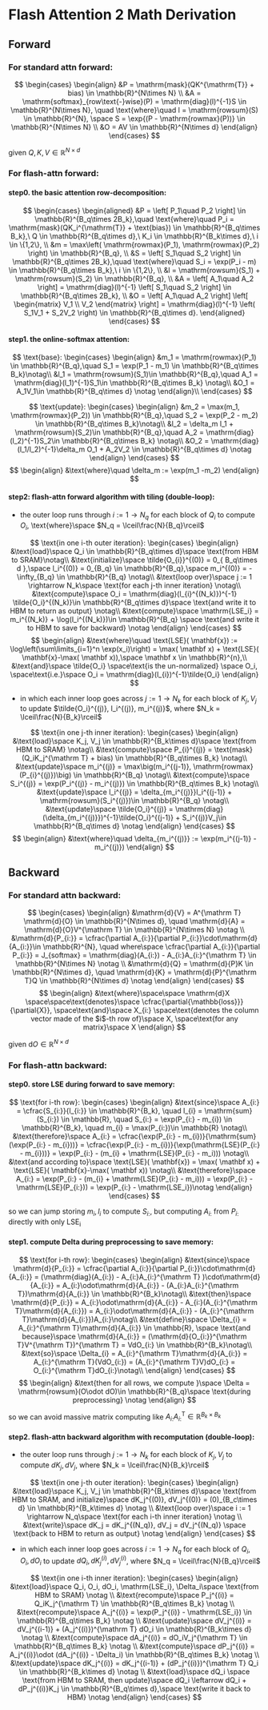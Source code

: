 # Flash Attention 2 Math Derivation

## Forward

### For standard attn forward:

$$
\begin{cases}
\begin{align} 
&P = \mathrm{mask}(QK^{\mathrm{T}} + bias)  \in \mathbb{R}^{N\times N} \\
&A = \mathrm{softmax}_{row\text{-}wise}(P) = \mathrm{diag}(l)^{-1}S  \in \mathbb{R}^{N\times N}, \quad \text{where}\quad l = \mathrm{rowsum}(S) \in \mathbb{R}^{N}, \space S = \exp{(P  - \mathrm{rowmax}(P))} \in \mathbb{R}^{N\times N} \\ 
&O = AV \in \mathbb{R}^{N\times d}
\end{align}
\end{cases}
$$

given $Q,K,V \in \mathbb{R}^{N\times d}$

### For flash-attn forward:

#### step0. the basic attention row-decomposition:

$$
\begin{cases}
\begin{aligned}
&P = \left[ P_1\quad P_2 \right] \in \mathbb{R}^{B_q\times 2B_k},\quad \text{where}\quad P_i = \mathrm{mask}(QK_i^{\mathrm{T}} + \text{bias}) \in \mathbb{R}^{B_q\times B_k},\ Q \in \mathbb{R}^{B_q\times d},\ K_i \in \mathbb{R}^{B_k\times d},\ i \in \{1,2\}, \\
&m = \max\left( \mathrm{rowmax}(P_1), \mathrm{rowmax}(P_2) \right) \in \mathbb{R}^{B_q}, \\
&S = \left[ S_1\quad S_2 \right] \in \mathbb{R}^{B_q\times 2B_k},\quad \text{where}\quad S_i = \exp(P_i - m) \in \mathbb{R}^{B_q\times B_k},\ i \in \{1,2\}, \\
&l = \mathrm{rowsum}(S_1) + \mathrm{rowsum}(S_2) \in \mathbb{R}^{B_q}, \\
&A = \left[ A_1\quad A_2 \right] = \mathrm{diag}(l)^{-1} \left[ S_1\quad S_2 \right] \in \mathbb{R}^{B_q\times 2B_k}, \\
&O = \left[ A_1\quad A_2 \right] \left[
\begin{matrix}
V_1 \\ 
V_2 
\end{matrix}
\right] = \mathrm{diag}(l)^{-1} \left( S_1V_1 + S_2V_2 \right) \in \mathbb{R}^{B_q\times d}.
\end{aligned}
\end{cases}
$$


#### step1. the online-softmax attention:


$$
\text{base}: 
\begin{cases}
\begin{align} 
&m_1 = \mathrm{rowmax}(P_1) \in \mathbb{R}^{B_q},\quad S_1 = \exp(P_1 - m_1) \in \mathbb{R}^{B_q\times B_k}\notag\\
&l_1 = \mathrm{rowsum}(S_1)\in \mathbb{R}^{B_q},\quad A_1 = \mathrm{diag}(l_1)^{-1}S_1\in \mathbb{R}^{B_q\times B_k}  \notag\\
&O_1 = A_1V_1\in \mathbb{R}^{B_q\times d} \notag
\end{align}\\
\end{cases}
$$

$$
\text{update}: 
\begin{cases}
\begin{align} 
&m_2 = \max(m_1, \mathrm{rowmax}(P_2)) \in \mathbb{R}^{B_q},\quad S_2 = \exp(P_2 - m_2) \in \mathbb{R}^{B_q\times B_k}\notag\\
&l_2 = \delta_m l_1 + \mathrm{rowsum}(S_2)\in \mathbb{R}^{B_q},\quad A_2 = \mathrm{diag}(l_2)^{-1}S_2\in \mathbb{R}^{B_q\times B_k}  \notag\\
&O_2 = \mathrm{diag}(l_1/l_2)^{-1}\delta_m O_1 + A_2V_2 \in \mathbb{R}^{B_q\times d} \notag
\end{align}
\end{cases}
$$
$$
\begin{align}
&\text{where}\quad \delta_m := \exp(m_1 -m_2)
\end{align}
$$


#### step2: flash-attn forward algorithm with tiling (double-loop):
* the outer loop runs through $i := 1 \rightarrow N_q$ for each block of $Q_i$ to compute $O_i$,  \text{where}\space $N_q = \lceil\frac{N}{B_q}\rceil$

$$
\text{in one i-th outer iteration}: 
\begin{cases}
\begin{align} 
&\text{load}\space  Q_i \in \mathbb{R}^{B_q\times d}\space  \text{from HBM to SRAM}\notag\\
&\text{initialize}\space \tilde{O_{i}}^{(0)} = 0_{ B_q\times d },\space  l_i^{(0)} = 0_{B_q} \in \mathbb{R}^{B_q},\space  m_i^{(0)} = -\infty_{B_q} \in \mathbb{R}^{B_q}  \notag\\
&\text{loop over}\space  j := 1 \rightarrow N_k\space  \text{for each j-th inner iteration} \notag\\
&\text{compute}\space  O_i = \mathrm{diag}(l_{i}^{(N_k)})^{-1} \tilde{O_i}^{(N_k)}\in \mathbb{R}^{B_q\times d}\space  \text{and write it to HBM to return as output} \notag\\
&\text{compute}\space  \mathrm{LSE_i} = m_i^{(N_k)} + \log(l_i^{(N_k)})\in \mathbb{R}^{B_q} \space  \text{and write it to HBM to save for backward} \notag
\end{align}
\end{cases}
$$
$$
\begin{align}
&\text{where}\quad \text{LSE}( \mathbf{x}) := \log\left(\sum\limits_{i=1}^n \exp(x_i)\right) = \max( \mathbf x) + \text{LSE}( \mathbf{x}-\max( \mathbf x)),\space   \mathbf x \in \mathbb{R}^{n},\\
&\text{and}\space \tilde{O_i} \space\text{is the un-normalized} \space O_i, \space\text{i.e.}\space O_i = \mathrm{diag}(l_{i})^{-1}\tilde{O_i}
\end{align}
$$

* in which each inner loop goes across $j := 1 \rightarrow N_k$ for each block of $K_j,V_j$ to update $\tilde{O_i}^{(j)}, l_i^{(j)}, m_i^{(j)}$, where $N_k = \lceil\frac{N}{B_k}\rceil$

$$
\text{in one j-th inner iteration}: 
\begin{cases}
\begin{align} 
&\text{load}\space  K_j, V_j \in \mathbb{R}^{B_k\times d}\space  \text{from HBM to SRAM} \notag\\
&\text{compute}\space  P_{i}^{(j)} = \text{mask}(Q_iK_j^{\mathrm T} + bias) \in \mathbb{R}^{B_q\times B_k} \notag\\
&\text{update}\space  m_i^{(j)} = \max\big(m_i^{(j-1)}, \mathrm{rowmax}(P_{i}^{(j)})\big) \in \mathbb{R}^{B_q} \notag\\
&\text{compute}\space S_i^{(j)} = \exp(P_i^{(j)} - m_i^{(j)}) \in \mathbb{R}^{B_q\times B_k} \notag\\
&\text{update}\space  l_i^{(j)} = \delta_{m_i^{(j)}}l_i^{(j-1)} + \mathrm{rowsum}(S_i^{(j)})\in \mathbb{R}^{B_q}  \notag\\
&\text{update}\space  \tilde{O_i}^{(j)} = \mathrm{diag}(\delta_{m_i^{(j)}})^{-1}\tilde{O_i}^{(j-1)} + S_i^{(j)}V_j\in \mathbb{R}^{B_q\times d} \notag
\end{align}
\end{cases}
$$
$$
\begin{align}
&\text{where}\quad \delta_{m_i^{(j)}} := \exp(m_i^{(j-1)} -m_i^{(j)})
\end{align}
$$

## Backward

### For standard attn backward:

$$
\begin{cases}
\begin{align}
&\mathrm{d}{V} = A^{\mathrm T} \mathrm{d}{O} \in \mathbb{R}^{N\times d}, \quad \mathrm{d}{A} = \mathrm{d}{O}V^{\mathrm T} \in \mathbb{R}^{N\times N} \notag \\
&\mathrm{d}{P_{i:}} = \cfrac{\partial A_{i:}}{\partial P_{i:}}\cdot\mathrm{d}{A_{i:}}\in \mathbb{R}^{N}, \quad where\space  \cfrac{\partial A_{i:}}{\partial P_{i:}} = J_{softmax} = \mathrm{diag}(A_{i:}) - A_{i:}A_{i:}^{\mathrm T} \in \mathbb{R}^{N\times N} \notag \\
&\mathrm{d}{Q} = \mathrm{d}{P}K \in \mathbb{R}^{N\times d}, \quad \mathrm{d}{K} = \mathrm{d}{P}^{\mathrm T}Q \in \mathbb{R}^{N\times d} \notag
\end{align}
\end{cases}
$$
$$
\begin{align}
&\text{where}\space\space \mathrm{d}X \space\space\text{denotes}\space \cfrac{\partial{\mathbb{loss}}}{\partial{X}}, \space\text{and}\space X_{i:} \space\text{denotes the column vector made of the $i$-th row of}\space X, \space\text{for any matrix}\space X
\end{align}
$$

given $\mathrm{d}{O} \in \mathbb{R}^{N\times d}$


### For flash-attn backward:


#### step0. store LSE during forward to save memory:

$$
\text{for i-th row}: 
\begin{cases}
\begin{align} 
&\text{since}\space  A_{i:} = \cfrac{S_{i:}}{l_{i:}} \in \mathbb{R}^{B_k}, \quad l_{i} = \mathrm{sum}(S_{i:}) \in \mathbb{R}, \quad S_{i:} = \exp(P_{i:} - m_{i}) \in \mathbb{R}^{B_k}, \quad m_{i} = \max(P_{i:})\in \mathbb{R} \notag\\
&\text{therefore}\space  A_{i:} = \cfrac{\exp(P_{i:} - m_{i})}{\mathrm{sum}(\exp(P_{i:} - m_{i}))} = \cfrac{\exp(P_{i:} - m_{i})}{\exp(\mathrm{LSE}(P_{i:} - m_{i}))} = \exp(P_{i:} - (m_{i} + \mathrm{LSE}(P_{i:} - m_i))) \notag\\
&\text{and according to}\space  \text{LSE}( \mathbf{x}) = \max( \mathbf x) + \text{LSE}( \mathbf{x}-\max( \mathbf x)) \notag\\
&\text{therefore}\space  A_{i:} = \exp(P_{i:} - (m_{i} + \mathrm{LSE}(P_{i:} - m_i))) = \exp(P_{i:} - \mathrm{LSE}(P_{i:})) = \exp(P_{i:} - \mathrm{LSE_i})\notag
\end{align}
\end{cases}
$$

so we can jump storing $m_i, l_i$ to compute $S_{i:}$, but computing $A_{i:}$ from $P_{i:}$ directly with only $\mathrm{LSE_i}$


#### step1. compute Delta during preprocessing to save memory:

$$
\text{for i-th row}: 
\begin{cases}
\begin{align} 
&\text{since}\space  \mathrm{d}{P_{i:}} = \cfrac{\partial A_{i:}}{\partial P_{i:}}\cdot\mathrm{d}{A_{i:}} = (\mathrm{diag}(A_{i:}) - A_{i:}A_{i:}^{\mathrm T} )\cdot\mathrm{d}{A_{i:}} = A_{i:}\odot\mathrm{d}{A_{i:}} - (A_{i:}A_{i:}^{\mathrm T})\mathrm{d}{A_{i:}}  \in \mathbb{R}^{B_k}\notag\\
&\text{then}\space  \mathrm{d}{P_{i:}} = A_{i:}\odot\mathrm{d}{A_{i:}} - A_{i:}(A_{i:}^{\mathrm T}\mathrm{d}{A_{i:}}) = A_{i:}\odot\mathrm{d}{A_{i:}} - (A_{i:}^{\mathrm T}\mathrm{d}{A_{i:}})A_{i:}\notag\\
&\text{define}\space  \Delta_{i} = A_{i:}^{\mathrm T}\mathrm{d}{A_{i:}}  \in \mathbb{R}, \space  \text{and because}\space  \mathrm{d}{A_{i:}} = (\mathrm{d}{O_{i:}}^{\mathrm T}V^{\mathrm T})^{\mathrm T} = VdO_{i:}  \in \mathbb{R}^{B_k}\notag\\
&\text{so}\space  \Delta_{i} = A_{i:}^{\mathrm T}\mathrm{d}{A_{i:}} = A_{i:}^{\mathrm T}(VdO_{i:}) = (A_{i:}^{\mathrm T}V)dO_{i:} = O_{i:}^{\mathrm T}dO_{i:}\notag\\
\end{align}
\end{cases}
$$
$$
\begin{align}
&\text{then for all rows, we compute }\space  \Delta = \mathrm{rowsum}(O\odot dO)\in \mathbb{R}^{B_q}\space  \text{during preprocessing} \notag
\end{align}
$$

so we can avoid massive matrix computing like $A_{i:}A_{i:}^{\mathrm T} \in \mathbb{R}^{B_k\times B_k}$


#### step2. flash-attn backward algorithm with recomputation (double-loop):

* the outer loop runs through $j := 1 \rightarrow N_k$ for each block of $K_j, V_j$ to compute $dK_j, dV_j$,  where $N_k = \lceil\frac{N}{B_k}\rceil$

$$
\text{in one j-th outer iteration}: 
\begin{cases}
\begin{align} 
&\text{load}\space  K_j, V_j \in \mathbb{R}^{B_k\times d}\space  \text{from HBM to SRAM, and initialize}\space  dK_j^{(0)}, dV_j^{(0)} = (0)_{B_c\times d} \in \mathbb{R}^{B_k\times d} \notag \\
&\text{loop over}\space  i := 1 \rightarrow N_q\space  \text{for each i-th inner iteration} \notag \\
&\text{write}\space  dK_j = dK_j^{(N_q)}, dV_j = dV_j^{(N_q)} \space \text{back to HBM to return as output} \notag
\end{align}
\end{cases}
$$


* in which each inner loop goes across $i := 1 \rightarrow N_q$ for each block of $Q_i, O_i, dO_i$ to update $dQ_i, dK_j^{(i)}, dV_j^{(i)}$, where $N_q = \lceil\frac{N}{B_q}\rceil$

$$
\text{in one i-th inner iteration}: 
\begin{cases} 
\begin{align} 
&\text{load}\space  Q_i, O_i, dO_i, \mathrm{LSE_i}, \Delta_i\space  \text{from HBM to SRAM} \notag \\
&\text{recompute}\space  P_j^{(i)} = Q_iK_j^{\mathrm T} \in \mathbb{R}^{B_q\times B_k} \notag \\
&\text{recompute}\space  A_j^{(i)} = \exp(P_j^{(i)} - \mathrm{LSE_i}) \in \mathbb{R}^{B_q\times B_k} \notag \\
&\text{update}\space  dV_j^{(i)} = dV_j^{(i-1)} + (A_j^{(i)})^{\mathrm T} dO_i \in \mathbb{R}^{B_k\times d} \notag \\
&\text{compute}\space  dA_j^{(i)} = dO_iV_j^{\mathrm T} \in \mathbb{R}^{B_q\times B_k} \notag \\
&\text{compute}\space  dP_j^{(i)} = A_j^{(i)}\odot (dA_j^{(i)} - \Delta_i) \in \mathbb{R}^{B_q\times B_k} \notag \\
&\text{update}\space  dK_j^{(i)} = dK_j^{(i-1)} + (dP_j^{(i)})^{\mathrm T} Q_i \in \mathbb{R}^{B_k\times d} \notag \\
&\text{load}\space  dQ_i \space \text{from HBM to SRAM, then update}\space  dQ_i \leftarrow dQ_i + dP_j^{(i)}K_j \in \mathbb{R}^{B_q\times d},\space  \text{write it back to HBM} \notag
\end{align}
\end{cases}
$$